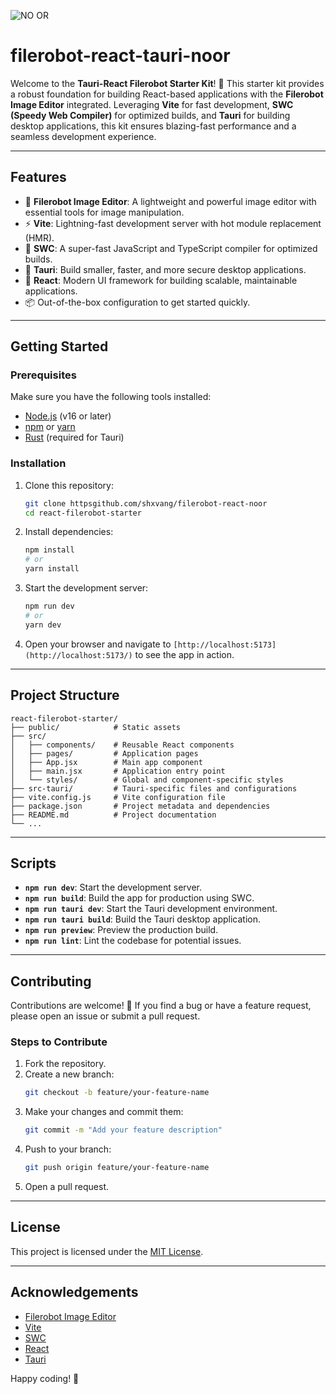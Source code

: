 ![NO OR](https://github.com/user-attachments/assets/1b3dc889-22e2-43ac-a78a-a8c5ae05d716)

# filerobot-react-tauri-noor

Welcome to the **Tauri-React Filerobot Starter Kit**! 🚀 This starter kit provides a robust foundation for building React-based applications with the **Filerobot Image Editor** integrated. Leveraging **Vite** for fast development, **SWC (Speedy Web Compiler)** for optimized builds, and **Tauri** for building desktop applications, this kit ensures blazing-fast performance and a seamless development experience.

---

## Features

- 🌟 **Filerobot Image Editor**: A lightweight and powerful image editor with essential tools for image manipulation.
- ⚡ **Vite**: Lightning-fast development server with hot module replacement (HMR).
- 🚀 **SWC**: A super-fast JavaScript and TypeScript compiler for optimized builds.
- 🔹 **Tauri**: Build smaller, faster, and more secure desktop applications.
- 🎯 **React**: Modern UI framework for building scalable, maintainable applications.
- 📦 Out-of-the-box configuration to get started quickly.

---

## Getting Started

### Prerequisites

Make sure you have the following tools installed:

- [Node.js](https://nodejs.org/) (v16 or later)
- [npm](https://www.npmjs.com/) or [yarn](https://yarnpkg.com/)
- [Rust](https://www.rust-lang.org/) (required for Tauri)

### Installation

1. Clone this repository:
   ```bash
   git clone httpsgithub.com/shxvang/filerobot-react-noor
   cd react-filerobot-starter
   ```

2. Install dependencies:
   ```bash
   npm install
   # or
   yarn install
   ```

3. Start the development server:
   ```bash
   npm run dev
   # or
   yarn dev
   ```

4. Open your browser and navigate to `[http://localhost:5173](http://localhost:5173/)` to see the app in action.

---

## Project Structure

```plaintext
react-filerobot-starter/
├── public/            # Static assets
├── src/
│   ├── components/    # Reusable React components
│   ├── pages/         # Application pages
│   ├── App.jsx        # Main app component
│   ├── main.jsx       # Application entry point
│   └── styles/        # Global and component-specific styles
├── src-tauri/         # Tauri-specific files and configurations
├── vite.config.js     # Vite configuration file
├── package.json       # Project metadata and dependencies
├── README.md          # Project documentation
└── ...
```

---

## Scripts

- **`npm run dev`**: Start the development server.
- **`npm run build`**: Build the app for production using SWC.
- **`npm run tauri dev`**: Start the Tauri development environment.
- **`npm run tauri build`**: Build the Tauri desktop application.
- **`npm run preview`**: Preview the production build.
- **`npm run lint`**: Lint the codebase for potential issues.

---

## Contributing

Contributions are welcome! 🎉 If you find a bug or have a feature request, please open an issue or submit a pull request.

### Steps to Contribute

1. Fork the repository.
2. Create a new branch:
   ```bash
   git checkout -b feature/your-feature-name
   ```
3. Make your changes and commit them:
   ```bash
   git commit -m "Add your feature description"
   ```
4. Push to your branch:
   ```bash
   git push origin feature/your-feature-name
   ```
5. Open a pull request.

---

## License

This project is licensed under the [MIT License](./LICENSE).

---

## Acknowledgements

- [Filerobot Image Editor](https://github.com/scaleflex/filerobot-image-editor)
- [Vite](https://vitejs.dev/)
- [SWC](https://swc.rs/)
- [React](https://reactjs.org/)
- [Tauri](https://tauri.app/)

Happy coding! 🎨
